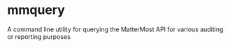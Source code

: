 # mmquery
A command line utility for querying the MatterMost API for various auditing or reporting purposes
